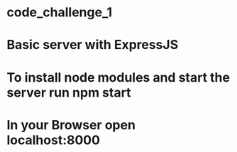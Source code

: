 # code_challenge_1

# Basic server with ExpressJS

# To install node modules and start the server run npm start

# In your Browser open localhost:8000
